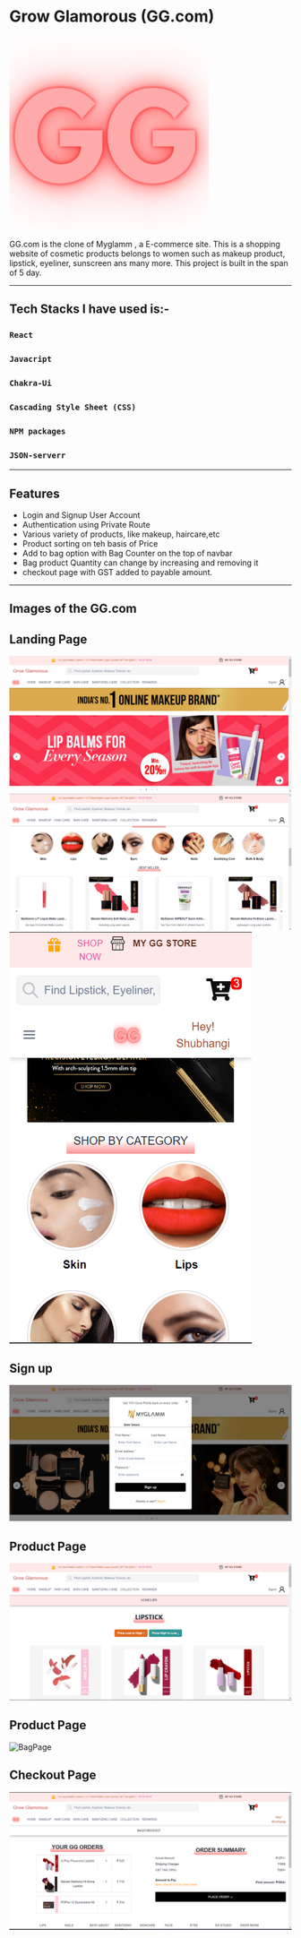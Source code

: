 # Grow Glamorous (GG.com)

 ![Logo](/images/GGNew.png)

GG.com is the clone of Myglamm , a E-commerce site. This is a shopping website of cosmetic products belongs to women such as makeup product, lipstick, eyeliner, sunscreen ans many more. 
This project  is built in the span of 5 day.

***
## Tech Stacks I have used  is:-

### `React`
### `Javacript`
### `Chakra-Ui`
### `Cascading Style Sheet (CSS)`
### `NPM packages`
### `JSON-serverr`

***

##  Features 

 * Login and Signup User Account
 * Authentication using Private Route
 * Various variety of products, like makeup, haircare,etc
 * Product sorting on teh basis of Price
 * Add to bag option with Bag Counter on the top of navbar
 * Bag product Quantity can change by increasing and removing it
 * checkout page with GST added to payable amount.


***


## Images of the GG.com

## Landing Page

![LandingPage1](/images/LandingPage1.png)
![LandingPage2](/images/LandingPage2.png)
![responsive](/images/Rsposiveness.png)

 ## Sign up

![signup](/images/signup.png)

 ## Product Page

![ProductPage](/images/ProductPage.png) 
 
## Product Page

![BagPage](/images/Bag20Page.png) 

## Checkout Page

![checkout](/images/Checkout.png) 


